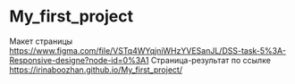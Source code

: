 # My_first_project
Макет страницы https://www.figma.com/file/VSTq4WYqjniWHzYVESanJL/DSS-task-5%3A-Responsive-designe?node-id=0%3A1
Страница-результат по ссылке https://irinaboozhan.github.io/My_first_project/
